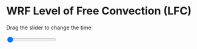 <h1>WRF Level of Free Convection (LFC)</h1>
<p>Drag the slider to change the time</p>

<div class="slidecontainer">
<input oninput='setImage(this)' class="slider" type="range" min="0" max="5" value="0" step="1" />
<img id='img'/>
</div>

<script>
var img = document.getElementById('img');
var img_array = ['/assets/images/wrf/lc_wrfout_d01_2020-05-17_12:00:00.png',
'/assets/images/wrf/lc_wrfout_d01_2020-05-17_13:00:00.png',
'/assets/images/wrf/lc_wrfout_d01_2020-05-17_14:00:00.png',
'/assets/images/wrf/lc_wrfout_d01_2020-05-17_15:00:00.png',
'/assets/images/wrf/lc_wrfout_d01_2020-05-17_16:00:00.png',];
function setImage(obj)
{
        var value = obj.value;
        img.src = img_array[value];

}
</script>
